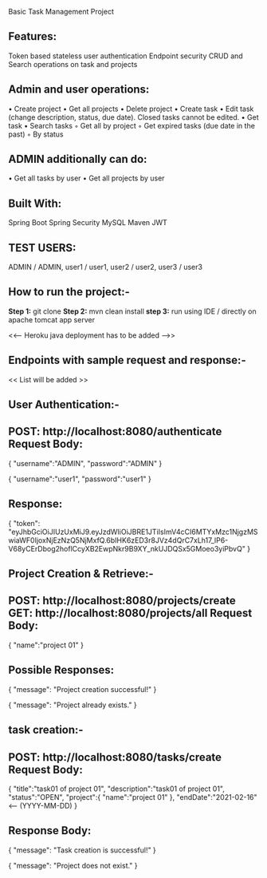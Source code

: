 Basic Task Management Project

Features:
---------
Token based stateless user authentication
Endpoint security
CRUD and Search operations on task and projects

Admin and user operations:
--------------------------
• Create project
• Get all projects
• Delete project
• Create task
• Edit task (change description, status, due date). Closed tasks cannot be edited.
• Get task
• Search tasks
◦ Get all by project
◦ Get expired tasks (due date in the past)
◦ By status

ADMIN additionally can do:
-------------------------
• Get all tasks by user
• Get all projects by user

Built With:
-----------
Spring Boot
Spring Security
MySQL
Maven
JWT

TEST USERS:
-----------
ADMIN / ADMIN,
user1 / user1,
user2 / user2,
user3 / user3

How to run the project:-
-----------------------
**Step 1:** git clone 
**Step 2:** mvn clean install
**step 3:** run using IDE / directly on apache tomcat app server

<<-- Heroku java deployment has to be added -->>


Endpoints with sample request and response:-
-------------------------------------------
<< List will be added >>

User Authentication:-
---------------------
POST: http://localhost:8080/authenticate
Request Body:
-------------
{
	"username":"ADMIN",
	"password":"ADMIN"
}

{
	"username":"user1",
	"password":"user1"
}

Response:
----------
{
    "token": "eyJhbGciOiJIUzUxMiJ9.eyJzdWIiOiJBRE1JTiIsImV4cCI6MTYxMzc1NjgzMSwiaWF0IjoxNjEzNzQ5NjMxfQ.6bIHK6zED3r8JVz4dQrC7xLh17_lP6-V68yCErDbog2hoflCcyXB2EwpNkr9B9XY_nkUJDQSx5GMoeo3yiPbvQ"
}

Project Creation & Retrieve:-
------------------------------
POST: http://localhost:8080/projects/create
GET: http://localhost:8080/projects/all
Request Body:
------------
{
	"name":"project 01"
}

Possible Responses:
------------------
{
    "message": "Project creation successful!"
}

{
    "message": "Project already exists."
}

task creation:-
-------------
POST: http://localhost:8080/tasks/create
Request Body:
------------
{
	"title":"task01 of project 01",
	"description":"task01 of project 01",
	"status":"OPEN",
	"project":{
		"name":"project 01"
	},
	"endDate":"2021-02-16" <-- (YYYY-MM-DD)
}

Response Body:
-------------
{
    "message": "Task creation is successful!"
}

{
    "message": "Project does not exist."
}


